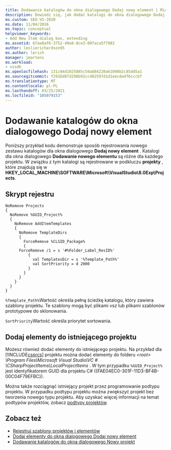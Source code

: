 ```yaml
---
title: Dodawanie katalogów do okna dialogowego Dodaj nowy element | Microsoft Docs
description: Dowiedz się, jak dodać katalogi do okna dialogowego Dodaj nowy element w programie Visual Studio, używając skryptu rejestru w celu zarejestrowania katalogów.
ms.custom: SEO-VS-2020
ms.date: 11/04/2016
ms.topic: conceptual
helpviewer_keywords:
- Add New Item dialog box, extending
ms.assetid: 67ae8af6-3752-49e8-8ce3-007aca5f7982
author: leslierichardson95
ms.author: lerich
manager: jmartens
ms.workload:
- vssdk
ms.openlocfilehash: 131c04d1025885c59a884220a61098b2c85dd5a1
ms.sourcegitcommit: f2916d8fd296b92cc402597d1d1eecda4f6cccbf
ms.translationtype: MT
ms.contentlocale: pl-PL
ms.lasthandoff: 03/25/2021
ms.locfileid: "105079153"
---
```

# <a name="add-directories-to-the-add-new-item-dialog-box"></a>Dodawanie katalogów do okna dialogowego Dodaj nowy element
Poniższy przykład kodu demonstruje sposób rejestrowania nowego zestawu katalogów dla okna dialogowego **Dodaj nowy element** . Katalogi dla okna dialogowego **Dodawanie nowego elementu** są różne dla każdego projektu. W związku z tym katalogi są rejestrowane w podkluczu **projekty** , które znajdują się w **HKEY_LOCAL_MACHINE\SOFTWARE\Microsoft\VisualStudio\8.0Exp\Projects**.

## <a name="registry-script"></a>Skrypt rejestru

```
NoRemove Projects
{
  NoRemove %GUID_Project%
  {
    NoRemove AddItemTemplates
    {
      NoRemove TemplateDirs
      {
        ForceRemove %CLSID_Package%
        {
      ForceRemove /1 = s '#%Folder_Label_ResID%'
          {
            val TemplatesDir = s '%Template_Path%'
            val SortPriority = d 2000
          }
        }
      }
    }
  }
}
```

 `%Template_Path%`Wartość określa pełną ścieżkę katalogu, który zawiera szablony projektu. Te szablony mogą być plikami *vsz* lub plikami szablonów prototypowe do sklonowania.

 `SortPriority`Wartość określa priorytet sortowania.

## <a name="add-items-to-an-existing-project"></a>Dodaj elementy do istniejącego projektu
 Możesz również dodać elementy do istniejącego projektu. Na przykład dla [!INCLUDE[csprcs](../../data-tools/includes/csprcs_md.md)] projektu można dodać elementy do folderu *\<root> \Program Files\Microsoft Visual Studio\VC # \CSharpProjectItems\LocalProjectItems* . W tym przypadku `%GUID_Project%` jest identyfikatorem GUID dla projektu C# ({FAE04EC0-301F-11D3-BF4B-00C04F79EFBC}).

 Można także rozciągnąć istniejący projekt przez programowanie podtypu projektu. W przypadku podtypu projektu można zwiększyć projekt bez tworzenia nowego typu projektu. Aby uzyskać więcej informacji na temat podtypów projektów, zobacz [podtypy projektów](../../extensibility/internals/project-subtypes.md).

## <a name="see-also"></a>Zobacz też
- [Rejestruj szablony projektów i elementów](../../extensibility/internals/registering-project-and-item-templates.md)
- [Dodaj elementy do okna dialogowego Dodaj nowy element](../../extensibility/internals/adding-items-to-the-add-new-item-dialog-boxes.md)
- [Dodawanie katalogów do okna dialogowego Nowy projekt](../../extensibility/internals/adding-directories-to-the-new-project-dialog-box.md)

